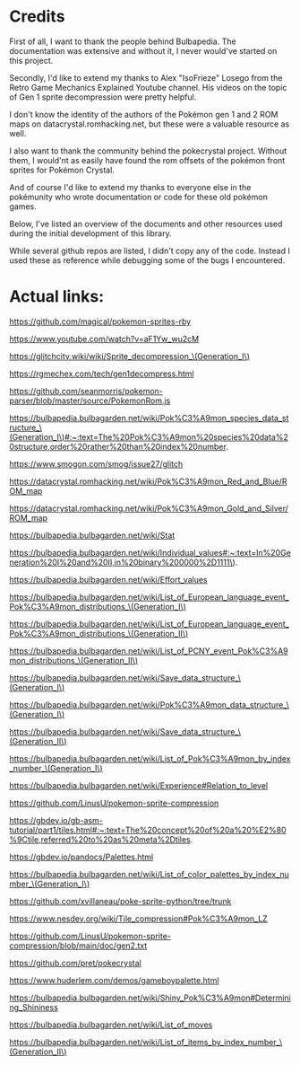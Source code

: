 # Credits

First of all, I want to thank the people behind Bulbapedia. The documentation was extensive and without it, I never would've started on this project.

Secondly, I'd like to extend my thanks to Alex "IsoFrieze" Losego from the Retro Game Mechanics Explained Youtube channel. His videos on the topic of Gen 1 sprite
decompression were pretty helpful.

I don't know the identity of the authors of the Pokémon gen 1 and 2 ROM maps on datacrystal.romhacking.net, but these were a valuable resource as well.

I also want to thank the community behind the pokecrystal project. Without them, I would'nt as easily have found the rom offsets of the pokémon front sprites for Pokémon Crystal.

And of course I'd like to extend my thanks to everyone else in the pokémunity who wrote documentation or code for these old pokémon games. 

Below, I've listed an overview of the documents and other resources used during the initial development of this library.

While several github repos are listed, I didn't copy any of the code. Instead I used these as reference while debugging some of the bugs I encountered.

# Actual links:

https://github.com/magical/pokemon-sprites-rby

https://www.youtube.com/watch?v=aF1Yw_wu2cM

https://glitchcity.wiki/wiki/Sprite_decompression_\(Generation_I\)

https://rgmechex.com/tech/gen1decompress.html

https://github.com/seanmorris/pokemon-parser/blob/master/source/PokemonRom.js

https://bulbapedia.bulbagarden.net/wiki/Pok%C3%A9mon_species_data_structure_\(Generation_I\)#:~:text=The%20Pok%C3%A9mon%20species%20data%20structure,order%20rather%20than%20index%20number.

https://www.smogon.com/smog/issue27/glitch

https://datacrystal.romhacking.net/wiki/Pok%C3%A9mon_Red_and_Blue/ROM_map

https://datacrystal.romhacking.net/wiki/Pok%C3%A9mon_Gold_and_Silver/ROM_map

https://bulbapedia.bulbagarden.net/wiki/Stat

https://bulbapedia.bulbagarden.net/wiki/Individual_values#:~:text=In%20Generation%20I%20and%20II,in%20binary%200000%2D1111\).

https://bulbapedia.bulbagarden.net/wiki/Effort_values

https://bulbapedia.bulbagarden.net/wiki/List_of_European_language_event_Pok%C3%A9mon_distributions_\(Generation_I\)

https://bulbapedia.bulbagarden.net/wiki/List_of_European_language_event_Pok%C3%A9mon_distributions_\(Generation_II\)

https://bulbapedia.bulbagarden.net/wiki/List_of_PCNY_event_Pok%C3%A9mon_distributions_\(Generation_II\)

https://bulbapedia.bulbagarden.net/wiki/Save_data_structure_\(Generation_I\)

https://bulbapedia.bulbagarden.net/wiki/Pok%C3%A9mon_data_structure_\(Generation_I\)

https://bulbapedia.bulbagarden.net/wiki/Save_data_structure_\(Generation_II\)

https://bulbapedia.bulbagarden.net/wiki/List_of_Pok%C3%A9mon_by_index_number_\(Generation_I\)

https://bulbapedia.bulbagarden.net/wiki/Experience#Relation_to_level

https://github.com/LinusU/pokemon-sprite-compression

https://gbdev.io/gb-asm-tutorial/part1/tiles.html#:~:text=The%20concept%20of%20a%20%E2%80%9Ctile,referred%20to%20as%20meta%2Dtiles.

https://gbdev.io/pandocs/Palettes.html

https://bulbapedia.bulbagarden.net/wiki/List_of_color_palettes_by_index_number_\(Generation_I\)

https://github.com/xvillaneau/poke-sprite-python/tree/trunk

https://www.nesdev.org/wiki/Tile_compression#Pok%C3%A9mon_LZ

https://github.com/LinusU/pokemon-sprite-compression/blob/main/doc/gen2.txt

https://github.com/pret/pokecrystal

https://www.huderlem.com/demos/gameboypalette.html

https://bulbapedia.bulbagarden.net/wiki/Shiny_Pok%C3%A9mon#Determining_Shininess

https://bulbapedia.bulbagarden.net/wiki/List_of_moves

https://bulbapedia.bulbagarden.net/wiki/List_of_items_by_index_number_\(Generation_II\)


